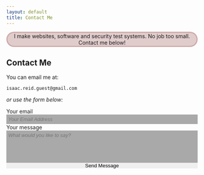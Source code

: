 ```yaml
---
layout: default
title: Contact Me
---
```


<p style="
    border: rgba(138, 58, 50, 0.24) solid;
    background-color: rgba(138, 50, 50, 0.24);
    text-align: center;
    border-radius: 20px;
    ">I make websites, software and security test systems. No job too small. Contact me below!</p>

## Contact Me

You can email me at:

`isaac.reid.guest@gmail.com`

*or use the form below:*

<div>
<form action="https://formspree.io/isaac.reid.guest@gmail.com" method="POST" class="form-stacked form-light">
    <input type="hidden" name="_next" value="https://ir-g.uk/m/email-thanks/">
    <label for="email">Your email</label>
    <input type="text" name="email" style="width: 100%;
    font-family: helvetica;
    background: darkgray;
    resize: none;
    color: white;
    border: none;
    padding: 5px;
    font-style: italic;" placeholder="Your Email Address">
    <br>
    <label for="content">Your message</label>
    <textarea type="text" name="content" style="width: 100%;
    font-family: helvetica;
    background: darkgray;
    resize: none;
    color: white;
    border: none;
    padding: 5px;
    font-style: italic;" rows="5" placeholder="What would you like to say?"></textarea>
    <br>
    <input type="submit" style="width: 100%; resize: none; border: none; padding: 0;" value="Send Message">
  </form>
</div>
